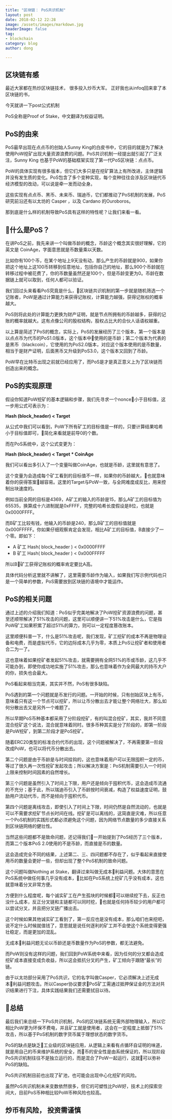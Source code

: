```yaml
---
title: "区块链： PoS共识机制"
layout: post
date: 2018-02-12 22:28
image: /assets/images/markdown.jpg
headerImage: false
tag:
- blockchain
category: blog
author: dong

---
```


## 区块链有感

最近大家都在热炒区块链技术， 很多投入炒币大军。 正好我也从infoq回来拿了本区块链的书，

今天就讲一下post公式机制

<p>PoS全称是Proof of Stake，中文翻译为权益证明。 </p>
<h2 id="pos-">PoS的由来</h2>
<p>PoS最早出现在点点币的创始人Sunny King的白皮书中，它的目的就是为了解决使用PoW挖矿出现大量资源浪费的问题。PoS共识机制一经提出就引起了广泛关注，Sunny King 也基于PoW的基础框架实现了第一代PoS区块链：点点币。</p>
<p>PoW的具体实现有很多版本，但它们大多只是在挖矿算法上有所改进，主体逻辑并没有发生质的变化。PoS包含了多个变种实现，每个变种往往会涉及区块链代币经济模型的改动，可以说是牵一发而动全身。</p>
<p>这些实现有点点币、黑币、未来币、瑞迪币，它们都推动了PoS机制的发展，PoS研究前沿还有以太坊的 Casper ，以及 Cardano 的Ouroboros。</p>
<p>那到底是什么样的机制导致PoS具有这样的特性呢？让我们来看一看。</p>
<h2 id="-pos-">什么是PoS？</h2>
<p>在讲PoS之前，我先来讲一个叫做币龄的概念，币龄这个概念其实很好理解，它的英文是 CoinAge，字面意思就是币数量乘以天数。</p>
<p>比如你有100个币，在某个地址上9天没有动，那么产生的币龄就是900，如果你把这个地址上这100币转移到任意地址，包括你自己的地址，那么900个币龄就在转移过程中被花费了，你的币数量虽然还是100个，但是币龄变更为0。币龄在数据链上就可以取到，任何人都可以验证。</p>
<p>我们回过头来看看PoS究竟是什么，区块链共识机制的第一步就是随机筛选一个记账者，PoW是通过计算能力来获得记账权，计算能力越强，获得记账权的概率越大。</p>
<p>PoS则将此处的计算能力更换为财产证明，就是节点所拥有的币龄越多，获得的记账的概率就越大。这有点像公司的股权结构，股权占比大的合伙人话语权越重。</p>
<p>以上算是简述了PoS的概念，实际上，PoS的发展经历了三个版本，第一个版本是以点点币为代币的PoS1.0版本，这个版本中使用的是币龄；第二个版本为代表的是黑币（blackcoin），它使用的为PoS2.0版本，对应这个版本使用的是币数量，相当于是财产证明，后面黑币又升级到PoS3.0，这个版本又回到了币龄。</p>
<p>PoW早在比特币出现之前就已经应用了，而PoS是才是真正意义上为了区块链而创造出来的概念。</p>
<h2 id="pos-">PoS的实现原理</h2>
<p>假设你知道PoW挖矿的基本逻辑和步骤，我们先寻求一个nonce小于目标值，这一步用公式可表示为：</p>
<p><strong>Hash (block_header) &lt; Target</strong></p>
<p>从公式中我们可以看到，PoW下所有矿工的目标值是一样的，只要计算结果哈希小于目标值即可，简化来看就是前导0的个数。</p>
<p>而在PoS系统中，这个公式变更为：</p>
<p><strong>Hash (block_header) &lt; Target * CoinAge</strong></p>
<p>我们可以看出多引入了一个变量叫做CoinAge，也就是币龄，这里就有意思了。</p>
<p>这个变量为会造成每个矿工看到的目标值不一样，如果你的币龄越大，也就意味着你的获得答案越容易。这里的Target与PoW一致，与全网难度成反比，用来控制出块速度的。</p>
<p>例如当前全网的目标是4369，A矿工的输入的币龄是15，那么A矿工的目标值为65535，换算成十六进制就是0xFFFF，完整的哈希长度假设是8位，也就是0x0000FFFF。</p>
<p>而B矿工比较有钱，他输入的币龄是240，那么B矿工的目标值就是0x000FFFFF。你如果仔细观察肯定会发现，相比A矿工的目标值，B直接少了一个零。即如下：</p>
<ul>
<li>A 矿工    Hash( block_header ) &lt; 0x0000FFFF</li>
<li>B 矿工    Hash( block_header ) &lt; 0x000FFFFF</li>
</ul>
<p>所以B矿工获得记账权的概率肯定要比A高。</p>
<p>具体代码分析这里就不讲解了，这里需要币龄作为输入，如果我们写示例代码也只是一个简单的参数，PoS需要放到区块链的语境中才能运作。</p>
<!-- [[[read_end]]] -->
<h2 id="pos-">PoS的相关问题</h2>
<p>通过上述的介绍我们知道：PoS似乎完美地解决了PoW挖矿资源浪费的问题，甚至还顺带解决了51%攻击的问题，这里可以顺便讲一下51%攻击是什么，它是指PoW矿工如果积累了超过51%的算力，则可以一定程度篡改账本。</p>
<p>这里顺便科普一下，什么是51%攻击呢，我们发现，矿工挖矿的成本不再是物理设备和电费，而是虚拟代币，它的边际成本几乎为零，本质上PoS让挖矿者和使用者合二为一了。</p>
<p>这也意味着如果挖矿者发起51%攻击，就需要拥有全网51%的币或币龄，这几乎不可能办到，即使你成功地实施了51%攻击，那么也意味着作为全网最大的持币大户的你，损失也会最大。</p>
<p>PoS看起来相当完美，其实并不然，PoS有很多缺陷。</p>
<p>PoS遇到的第一个问题就是币发行的问题。一开始的时候，只有创始区块上有币，意味着只有这一个节点可以挖矿，所以让币分散出去才能让整个网络壮大，那么如何分散出去又是另外一个难题了。</p>
<p>所以早期PoS币种基本都采用了分阶段挖矿，有的叫混合挖矿，其实，我并不同意混合挖矿这个说法，混合就意味着同时。很多币种其实是分了阶段的，即第一阶段是PoW挖矿，到第二阶段才是PoS挖矿。</p>
<p>随着ERC20类型的标准合约代币的出现，这个问题被解决了，不再需要第一阶段改成PoW，也可以将代币分散出去。</p>
<p>第二个问题是由于币龄是与时间挂钩的，这也意味着用户可以无限囤积一定的币，等过了很久再一次性挖矿发起攻击；所以解决方案是：PoS机制需要引入一个时间上限来控制时间因素的自然增长。</p>
<p>第三个问题是虽然引入了时间上下限，用户还是倾向于囤积代币，这会造成币流通的不充分；基于此，所以瑞迪币引入了币龄按时间衰减，构造了权益速度证明，鼓励用户流动代币，而不是倾向于囤积代币。</p>
<p>第四个问题是离线攻击，即使引入了时间上下限，时间仍然是自然流动的，也就是可以不需要求挖矿节点长时间在线。挖矿是可以离线的，这简直是灾难，所以任意一个PoS机制的实践形式都必须避免这个问题，因为网络节点数量的多少直接关系到区块链网络的健壮性。</p>
<p>当然这些问题都不是致命问题，还记得我们一开始提到了PoS经历了三个版本，而第二个版本PoS 2.0使用的不是币龄，而直接是币的数量。</p>
<p>这会造成完全不同的结果，上述第二、三、四问题都不存在了，似乎看起来直接使用币的数量会更好一些，但却出现了整个PoS机制的致命问题。</p>
<p>这个问题叫做Nothing at Stake，翻译过来叫做无成本利益问题。大体的意思在PoS系统中做任何事几乎没有成本，比如在PoS系统上挖矿几乎没有成本，这也就意味着分叉非常方便。</p>
<p>方便到什么程度呢，每个诚实矿工在产生孤块的时候都可以继续挖下去，反正也没什么成本，反正分叉链和主链都可以同时挖，也就是任何持币较少的用户都可以尝试分叉，并且把分叉链广播出去。</p>
<p>这个时候如果其他诚实矿工看到了，第一反应也是没有成本，那么咱们也来挖吧，说不定什么时候就值钱了，意思就是说任何逐利的矿工并不会使这个系统变得更强壮稳定，而是更加的混乱。</p>
<p>无成本利益问题无论以币龄还是币数量作为PoS的参数，都无法避免。</p>
<p>而PoW则没有这样的问题，我们回到PoW系统中来看，因为任何的分叉都会造成挖矿成本直接变成负收益，所以这会抵抗分叉的产生，矿工倾向于跟随“最长”的链。</p>
<p>由于以太坊部分采用了PoS共识，它的名字叫做Casper，它必须解决上述无成本利益问题攻击。所以Casper协议要求PoS矿工需通过抵押保证金的方法对共识结果进行下注，具体实践结果我们还需要拭目以待。</p>
<h2 id="-">总结</h2>
<p>最后我们来总结一下PoS共识机制，PoS的区块链系统无需外部物理输入，所以它相比PoW更为环保不费电，并且矿工就是使用者，这会在一定程度上抵御了51%攻击，所以基于PoS机制的数字货币属于理想状态的数字货币。</p>
<p>PoS的缺点是缺乏工业级的区块链应用，从逻辑上来看有点循环自证明的味道，就是用自己的币来维护系统的安全，而币的安全性是由系统保证的，所以现阶段PoS共识机制往往不是独立运行的，而是混合了PoW一起运行，这就可以弥补PoS的缺陷。</p>
<p>PoS共识机制目前也出现了矿池，也可能会出现中心化挖矿的风险。</p>
<p>虽然PoS共识机制未来变数依然很多，但它的可塑性比PoW好，技术上的探索空间大，目前PoS币种相比较PoW币种风险也较高。</p>

## 炒币有风险， 投资需谨慎
